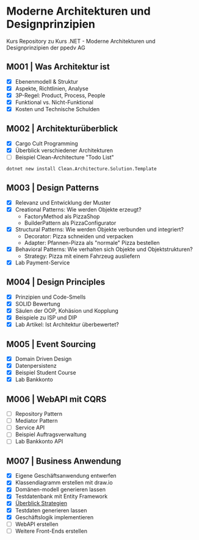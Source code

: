 # Moderne Architekturen und Designprinzipien
Kurs Repository zu Kurs .NET - Moderne Architekturen und Designprinzipien der ppedv AG

## M001 | Was Architektur ist

- [x] Ebenenmodell & Struktur
- [x] Aspekte, Richtlinien, Analyse
- [x] 3P-Regel: Product, Process, People
- [x] Funktional vs. Nicht-Funktional
- [x] Kosten und Technische Schulden

## M002 | Architekturüberblick

- [x] Cargo Cult Programming
- [x] Überblick verschiedener Architekturen
- [ ] Beispiel Clean-Architecture "Todo List"

```bash
dotnet new install Clean.Architecture.Solution.Template
```

## M003 | Design Patterns

- [x] Relevanz und Entwicklung der Muster
- [x] Creational Patterns: Wie werden Objekte erzeugt?
  *  FactoryMethod als PizzaShop
  *  BuilderPattern als PizzaConfigurator
- [x] Structural Patterns: Wie werden Objekte verbunden und integriert?
  *  Decorator: Pizza schneiden und verpacken
  *  Adapter: Pfannen-Pizza als "normale" Pizza bestellen
- [x] Behavioral Patterns: Wie verhalten sich Objekte und Objektstrukturen?
  *  Strategy: Pizza mit einem Fahrzeug ausliefern
- [x] Lab Payment-Service

## M004 | Design Principles

- [x] Prinzipien und Code-Smells
- [x] SOLID Bewertung
- [x] Säulen der OOP, Kohäsion und Kopplung
- [x] Beispiele zu ISP und DIP
- [x] Lab Artikel: Ist Architektur überbewertet?

## M005 | Event Sourcing

- [x] Domain Driven Design
- [x] Datenpersistenz
- [x] Beispiel Student Course
- [x] Lab Bankkonto

## M006 | WebAPI mit CQRS

- [ ] Repository Pattern
- [ ] Mediator Pattern
- [ ] Service API
- [ ] Beispiel Auftragsverwaltung
- [ ] Lab Bankkonto API

## M007 | Business Anwendung

- [x] Eigene Geschäftsanwendung entwerfen
- [x] Klassendiagramm erstellen mit draw.io
- [x] Domänen-modell generieren lassen
- [x] Testdatenbank mit Entity Framework
- [x] [Überblick Strategien](https://learn.microsoft.com/de-de/ef/core/testing/)
- [x] Testdaten generieren lassen
- [x] Geschäftslogik implementieren
- [ ] WebAPI erstellen
- [ ] Weitere Front-Ends erstellen